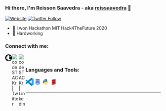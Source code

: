### Hi there, I'm Reisson Saavedra - aka [reissaavedra][website] 👋

[![Website](https://img.shields.io/website?label=reissaaavedra.netlify.app&style=for-the-badge&url=https://reissaaavedra.netlify.app/)](https://reissaaavedra.netlify.app/)
[![Twitter Follow](https://img.shields.io/twitter/follow/reissaavedra?color=1DA1F2&logo=twitter&style=for-the-badge)](https://twitter.com/SaavedraReisson)

- 🥇 I won Hackathon MIT Hack4TheFuture 2020 
- 🌱 Hardworking

### Connect with me:

[<img align="left" alt="codeSTACKr.com" width="22px" src="https://raw.githubusercontent.com/iconic/open-iconic/master/svg/globe.svg" />][website]
[<img align="left" alt="codeSTACKr | Twitter" width="22px" src="https://cdn.jsdelivr.net/npm/simple-icons@v3/icons/twitter.svg" />][twitter]
[<img align="left" alt="codeSTACKr | LinkedIn" width="22px" src="https://cdn.jsdelivr.net/npm/simple-icons@v3/icons/linkedin.svg" />][linkedin]

<br />

### Languages and Tools:

<img align="left" alt="Visual Studio Code" width="26px" src="https://raw.githubusercontent.com/github/explore/80688e429a7d4ef2fca1e82350fe8e3517d3494d/topics/visual-studio-code/visual-studio-code.png" />

<img align="left" alt="SQL" width="26px" src="https://raw.githubusercontent.com/github/explore/80688e429a7d4ef2fca1e82350fe8e3517d3494d/topics/sql/sql.png" />

<img align="left" alt="Python" width="26px" src="https://raw.githubusercontent.com/github/explore/80688e429a7d4ef2fca1e82350fe8e3517d3494d/topics/python/python.png" />

<img align="left" alt="Scala" width="26px" src="https://raw.githubusercontent.com/github/explore/80688e429a7d4ef2fca1e82350fe8e3517d3494d/topics/scala/scala.png" />

<br />
<br />

---


[website]: https://reissaaavedra.netlify.app/
[twitter]: https://twitter.com/SaavedraReisson
[linkedin]: https://www.linkedin.com/in/reisson-saavedra/
